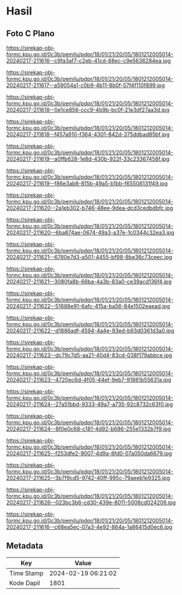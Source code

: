 # Hasil

## Foto C Plano

https://sirekap-obj-formc.kpu.go.id/0c3b/pemilu/pdpr/18/01/21/20/05/1801212005014-20240217-211616--c9fa3af7-c2eb-41cd-88ec-c9e5636284ea.jpg

https://sirekap-obj-formc.kpu.go.id/0c3b/pemilu/pdpr/18/01/21/20/05/1801212005014-20240217-211617--a59054a1-c0b9-4b11-8b0f-57f4f110f899.jpg

https://sirekap-obj-formc.kpu.go.id/0c3b/pemilu/pdpr/18/01/21/20/05/1801212005014-20240217-211618--0e1ce856-ccc9-4b9b-bc0f-21e3df27aa3d.jpg

https://sirekap-obj-formc.kpu.go.id/0c3b/pemilu/pdpr/18/01/21/20/05/1801212005014-20240217-211618--f457a910-f364-4301-842d-375ddbad85bf.jpg

https://sirekap-obj-formc.kpu.go.id/0c3b/pemilu/pdpr/18/01/21/20/05/1801212005014-20240217-211619--a0ffb628-1e8d-430b-922f-33c23367458f.jpg

https://sirekap-obj-formc.kpu.go.id/0c3b/pemilu/pdpr/18/01/21/20/05/1801212005014-20240217-211619--f86e3ab8-815b-49a5-b1bb-f65508131f49.jpg

https://sirekap-obj-formc.kpu.go.id/0c3b/pemilu/pdpr/18/01/21/20/05/1801212005014-20240217-211620--2a1eb302-b746-48ee-9dea-dcd3cedbdbfc.jpg

https://sirekap-obj-formc.kpu.go.id/0c3b/pemilu/pdpr/18/01/21/20/05/1801212005014-20240217-211620--6ba874ae-0674-49a3-a37e-1c0344c32ea3.jpg

https://sirekap-obj-formc.kpu.go.id/0c3b/pemilu/pdpr/18/01/21/20/05/1801212005014-20240217-211621--6780e7d3-a501-4455-bf98-8be36c73ceec.jpg

https://sirekap-obj-formc.kpu.go.id/0c3b/pemilu/pdpr/18/01/21/20/05/1801212005014-20240217-211621--3080fa8b-66ba-4a3b-83a0-ce39acd136f4.jpg

https://sirekap-obj-formc.kpu.go.id/0c3b/pemilu/pdpr/18/01/21/20/05/1801212005014-20240217-211622--51688e91-6afc-415a-ba56-84e1502eaead.jpg

https://sirekap-obj-formc.kpu.go.id/0c3b/pemilu/pdpr/18/01/21/20/05/1801212005014-20240217-211622--d1886adf-4594-4a4e-93ed-b93d0361d3a0.jpg

https://sirekap-obj-formc.kpu.go.id/0c3b/pemilu/pdpr/18/01/21/20/05/1801212005014-20240217-211623--dc79c7d5-aa21-40d4-83cd-038f179abbce.jpg

https://sirekap-obj-formc.kpu.go.id/0c3b/pemilu/pdpr/18/01/21/20/05/1801212005014-20240217-211623--4720ec6d-4f05-44ef-9eb7-91861b55631a.jpg

https://sirekap-obj-formc.kpu.go.id/0c3b/pemilu/pdpr/18/01/21/20/05/1801212005014-20240217-211624--27a51bbd-9333-49a7-a735-92c8732c63f0.jpg

https://sirekap-obj-formc.kpu.go.id/0c3b/pemilu/pdpr/18/01/21/20/05/1801212005014-20240217-211624--8f0e0c68-c181-4d92-b686-255e1332b7f9.jpg

https://sirekap-obj-formc.kpu.go.id/0c3b/pemilu/pdpr/18/01/21/20/05/1801212005014-20240217-211625--f253dfe2-9007-4d9a-8fd0-07a050da6679.jpg

https://sirekap-obj-formc.kpu.go.id/0c3b/pemilu/pdpr/18/01/21/20/05/1801212005014-20240217-211625--3b7f9cd5-9742-40ff-995c-79aeeb1e9325.jpg

https://sirekap-obj-formc.kpu.go.id/0c3b/pemilu/pdpr/18/01/21/20/05/1801212005014-20240217-211626--023bc3b6-cd30-439e-8011-5008cd024206.jpg

https://sirekap-obj-formc.kpu.go.id/0c3b/pemilu/pdpr/18/01/21/20/05/1801212005014-20240217-211616--c68ea5ec-07a3-4e92-864a-1a86415d0ec6.jpg


## Metadata

| Key        | Value               |
| ---------- | ------------------- |
| Time Stamp | 2024-02-19 06:21:02 |
| Kode Dapil | 1801                |



